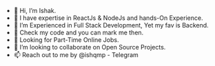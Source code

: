 - 👋 Hi, I’m Ishak.
- 🌱 I have expertise in ReactJs & NodeJs and hands-On Experience.
- 👀 I’m Experienced in Full Stack Development, Yet my fav is Backend.
- 👴 Check my code and you can mark me then.
- 🍳 Looking for Part-Time Online Jobs.
- 💞️ I’m looking to collaborate on Open Source Projects.
- 📫 Reach out to me by @ishqmp - Telegram

<!---
IshakMP/IshakMP is a ✨ special ✨ repository because its `README.md` (this file) appears on your GitHub profile.
You can click the Preview link to take a look at your changes.
--->
